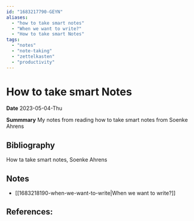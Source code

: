 ```yaml
---
id: "1683217790-GEYN"
aliases:
  - "how to take smart notes"
  - "When we want to write?"
  - "How to take smart Notes"
tags:
  - "notes"
  - "note-taking"
  - "zettelkasten"
  - "productivity"
---
```

# How to take smart Notes
**Date** 2023-05-04-Thu

**Summmary** My notes from reading how to take smart notes from Soenke Ahrens

## Bibliography
How ta take smart notes, Soenke Ahrens

## Notes

- [[1683218190-when-we-want-to-write|When we want to write?]]

## References:

